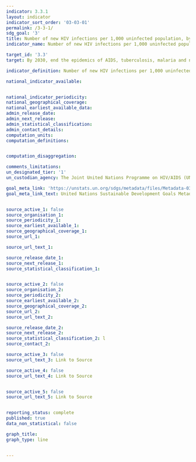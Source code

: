 ```yaml
---
indicator: 3.3.1
layout: indicator
indicator_sort_order: '03-03-01'
permalink: /3-3-1/
sdg_goal: '3'
title: Number of new HIV infections per 1,000 uninfected population, by sex, age and key populations
indicator_name: Number of new HIV infections per 1,000 uninfected population, by sex, age and key populations

target_id: '3.3'
target: By 2030, end the epidemics of AIDS, tuberculosis, malaria and neglected tropical diseases and combat hepatitis, water-borne diseases and other communicable diseases

indicator_definition: Number of new HIV infections per 1,000 uninfected population, by sex, age and key populations

national_indicator_available:


national_indicator_periodicity:
national_geographical_coverage:
national_earliest_available_data:
admin_release_date:
admin_next_release:
admin_statistical_classification:
admin_contact_details:
computation_units:
computation_definitions:


computation_disaggregation:

comments_limitations:
un_designated_tier: '1'
un_custodian_agency: The Joint United Nations Programme on HIV/AIDS (UNAIDS)

goal_meta_link: 'https://unstats.un.org/sdgs/metadata/files/Metadata-03-03-01.pdf'
goal_meta_link_text: United Nations Sustainable Development Goals Metadata


source_active_1: false
source_organisation_1:
source_periodicity_1:
source_earliest_available_1:
source_geographical_coverage_1:
source_url_1:

source_url_text_1:

source_release_date_1:
source_next_release_1:
source_statistical_classification_1:


source_active_2: false
source_organisation_2:
source_periodicity_2:
source_earliest_available_2:
source_geographical_coverage_2:
source_url_2:
source_url_text_2:

source_release_date_2:
source_next_release_2:
source_statistical_classification_2: l
source_contact_2:

source_active_3: false
source_url_text_3: Link to Source

source_active_4: false
source_url_text_4: Link to Source


source_active_5: false
source_url_text_5: Link to Source


reporting_status: complete
published: true
data_non_statistical: false

graph_title:
graph_type: line


---
```

